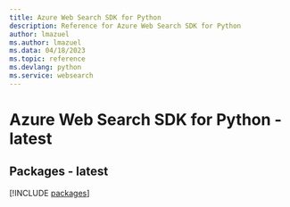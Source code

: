 ```yaml
---
title: Azure Web Search SDK for Python
description: Reference for Azure Web Search SDK for Python
author: lmazuel
ms.author: lmazuel
ms.data: 04/18/2023
ms.topic: reference
ms.devlang: python
ms.service: websearch
---
```

# Azure Web Search SDK for Python - latest
## Packages - latest
[!INCLUDE [packages](web-search-index.md)]